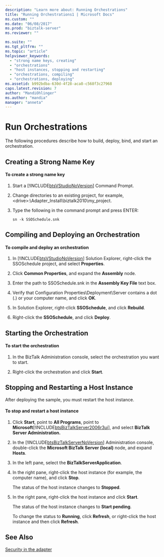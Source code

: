```yaml
---
description: "Learn more about: Running Orchestrations"
title: "Running Orchestrations1 | Microsoft Docs"
ms.custom: ""
ms.date: "06/08/2017"
ms.prod: "biztalk-server"
ms.reviewer: ""

ms.suite: ""
ms.tgt_pltfrm: ""
ms.topic: "article"
helpviewer_keywords: 
  - "strong name keys, creating"
  - "orchestrations"
  - "host instances, stopping and restarting"
  - "orchestrations, compiling"
  - "orchestrations, deploying"
ms.assetid: b992bdba-630d-4f28-aca8-c568f3c27968
caps.latest.revision: 7
author: "MandiOhlinger"
ms.author: "mandia"
manager: "anneta"
---
```

# Run Orchestrations
The following procedures describe how to build, deploy, bind, and start an orchestration.  
  
## Creating a Strong Name Key  
  
#### To create a strong name key  
  
1. Start a [!INCLUDE[btsVStudioNoVersion](../includes/btsvstudionoversion-md.md)] Command Prompt.  
  
2. Change directories to an existing project, for example, \<drive\>:\Adapter_Install\biztalk2010\my_project.  
  
3. Type the following in the command prompt and press ENTER:  
  
    `sn -k SSOSchedule.snk`  
  
## Compiling and Deploying an Orchestration  
  
#### To compile and deploy an orchestration  
  
1. In [!INCLUDE[btsVStudioNoVersion](../includes/btsvstudionoversion-md.md)] Solution Explorer, right-click the SSOSchedule project, and select **Properties**.  
  
2. Click **Common Properties**, and expand the **Assembly** node.  
  
3. Enter the path to SSOSchedule.snk in the **Assembly Key File** text box.  
  
4. Verify that Configuration Properties\Deployment\Server contains a dot (.) or your computer name, and click **OK**.  
  
5. In Solution Explorer, right-click **SSOSchedule**, and click **Rebuild**.  
  
6. Right-click the **SSOSchedule**, and click **Deploy**.  
  
## Starting the Orchestration  
  
#### To start the orchestration  
  
1.  In the BizTalk Administration console, select the orchestration you want to start.  
  
2.  Right-click the orchestration and click **Start**.  
  
## Stopping and Restarting a Host Instance  
 After deploying the sample, you must restart the host instance.  
  
#### To stop and restart a host instance  
  
1. Click **Start**, point to **All Programs**, point to **Microsoft**[!INCLUDE[btsBizTalkServer2006r3ui](../includes/btsbiztalkserver2006r3ui-md.md)], and select **BizTalk Server Administration.**  
  
2. In the [!INCLUDE[btsBizTalkServerNoVersion](../includes/btsbiztalkservernoversion-md.md)] Administration console, double-click the **Microsoft BizTalk Server (local)** node, and expand **Hosts**.  
  
3. In the left pane, select the **BizTalkServerApplication**.  
  
4. In the right pane, right-click the host instance (for example, the computer name), and click **Stop**.  
  
    The status of the host instance changes to **Stopped**.  
  
5. In the right pane, right-click the host instance and click **Start**.  
  
    The status of the host instance changes to **Start pending**.  
  
    To change the status to **Running**, click **Refresh**, or right-click the host instance and then click **Refresh**.  
  
## See Also  
 [Security in the adapter](../core/security-in-biztalk-adapter-for-jd-edwards-oneworld.md)
